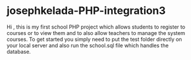 # josephkelada-PHP-integration3
Hi , this is my first school PHP project which allows students to register to courses or to view them and to also allow teachers to manage the system courses.
To get started you simply need to put the test folder directly on your local server and also run the school.sql file which handles the database.
